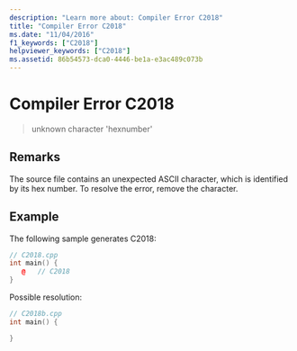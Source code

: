 ```yaml
---
description: "Learn more about: Compiler Error C2018"
title: "Compiler Error C2018"
ms.date: "11/04/2016"
f1_keywords: ["C2018"]
helpviewer_keywords: ["C2018"]
ms.assetid: 86b54573-dca0-4446-be1a-e3ac489c073b
---
```

# Compiler Error C2018

> unknown character 'hexnumber'

## Remarks

The source file contains an unexpected ASCII character, which is identified by its hex number. To resolve the error, remove the character.

## Example

The following sample generates C2018:

```cpp
// C2018.cpp
int main() {
   @   // C2018
}
```

Possible resolution:

```cpp
// C2018b.cpp
int main() {

}
```
